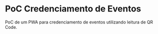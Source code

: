 # PoC Credenciamento de Eventos

PoC de um PWA para credenciamento de eventos utilizando leitura de QR Code.
